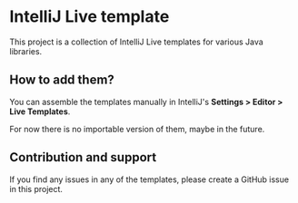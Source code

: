# IntelliJ Live template

This project is a collection of IntelliJ Live templates for various Java libraries.

## How to add them?

You can assemble the templates manually in IntelliJ's **Settings > Editor > Live Templates**.

For now there is no importable version of them, maybe in the future.

## Contribution and support

If you find any issues in any of the templates, please create a GitHub issue in this project.
